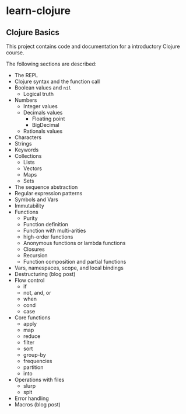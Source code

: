 # learn-clojure

## Clojure Basics

This project contains code and documentation for a introductory
Clojure course.

The following sections are described:

  * The REPL
  * Clojure syntax and the function call
  * Boolean values and `nil`
    * Logical truth
  * Numbers
    * Integer values
    * Decimals values
      * Floating point
      * BigDecimal
    * Rationals values
  * Characters
  * Strings
  * Keywords
  * Collections
    * Lists
    * Vectors
    * Maps
    * Sets
  * The sequence abstraction
  * Regular expression patterns
  * Symbols and Vars
  * Immutability
  * Functions
    * Purity
    * Function definition
    * Function with multi-arities
    * high-order functions
    * Anonymous functions or lambda functions
    * Closures
    * Recursion
    * Function composition and partial functions
  * Vars, namespaces, scope, and local bindings
  * Destructuring (blog post)
  * Flow control
    * if
    * not, and, or
    * when
    * cond
    * case
  * Core functions
    * apply
    * map
    * reduce
    * filter
    * sort
    * group-by
    * frequencies
    * partition
    * into
  * Operations with files
    * slurp
    * spit
  * Error handling
  * Macros (blog post)
